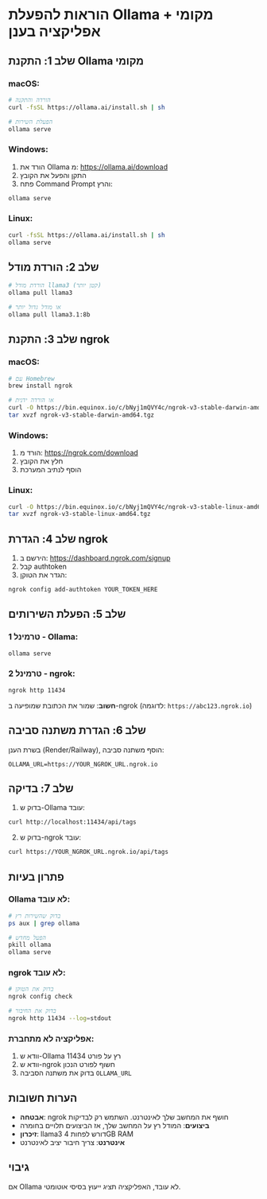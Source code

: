 # הוראות להפעלת Ollama מקומי + אפליקציה בענן

## שלב 1: התקנת Ollama מקומי

### macOS:
```bash
# הורדה והתקנה
curl -fsSL https://ollama.ai/install.sh | sh

# הפעלת השירות
ollama serve
```

### Windows:
1. הורד את Ollama מ: https://ollama.ai/download
2. התקן והפעל את הקובץ
3. פתח Command Prompt והרץ:
```cmd
ollama serve
```

### Linux:
```bash
curl -fsSL https://ollama.ai/install.sh | sh
ollama serve
```

## שלב 2: הורדת מודל

```bash
# הורדת מודל llama3 (קטן יותר)
ollama pull llama3

# או מודל גדול יותר
ollama pull llama3.1:8b
```

## שלב 3: התקנת ngrok

### macOS:
```bash
# עם Homebrew
brew install ngrok

# או הורדה ידנית
curl -O https://bin.equinox.io/c/bNyj1mQVY4c/ngrok-v3-stable-darwin-amd64.tgz
tar xvzf ngrok-v3-stable-darwin-amd64.tgz
```

### Windows:
1. הורד מ: https://ngrok.com/download
2. חלץ את הקובץ
3. הוסף לנתיב המערכת

### Linux:
```bash
curl -O https://bin.equinox.io/c/bNyj1mQVY4c/ngrok-v3-stable-linux-amd64.tgz
tar xvzf ngrok-v3-stable-linux-amd64.tgz
```

## שלב 4: הגדרת ngrok

1. הירשם ב: https://dashboard.ngrok.com/signup
2. קבל authtoken
3. הגדר את הטוקן:
```bash
ngrok config add-authtoken YOUR_TOKEN_HERE
```

## שלב 5: הפעלת השירותים

### טרמינל 1 - Ollama:
```bash
ollama serve
```

### טרמינל 2 - ngrok:
```bash
ngrok http 11434
```

**חשוב**: שמור את הכתובת שמופיעה ב-ngrok (לדוגמה: `https://abc123.ngrok.io`)

## שלב 6: הגדרת משתנה סביבה

בשרת הענן (Render/Railway), הוסף משתנה סביבה:
```
OLLAMA_URL=https://YOUR_NGROK_URL.ngrok.io
```

## שלב 7: בדיקה

1. בדוק ש-Ollama עובד:
```bash
curl http://localhost:11434/api/tags
```

2. בדוק ש-ngrok עובד:
```bash
curl https://YOUR_NGROK_URL.ngrok.io/api/tags
```

## פתרון בעיות

### Ollama לא עובד:
```bash
# בדוק שהשירות רץ
ps aux | grep ollama

# הפעל מחדש
pkill ollama
ollama serve
```

### ngrok לא עובד:
```bash
# בדוק את הטוקן
ngrok config check

# בדוק את החיבור
ngrok http 11434 --log=stdout
```

### אפליקציה לא מתחברת:
1. וודא ש-Ollama רץ על פורט 11434
2. וודא ש-ngrok חשוף לפורט הנכון
3. בדוק את משתנה הסביבה `OLLAMA_URL`

## הערות חשובות

- **אבטחה**: ngrok חושף את המחשב שלך לאינטרנט. השתמש רק לבדיקות
- **ביצועים**: המודל רץ על המחשב שלך, אז הביצועים תלויים בחומרה
- **זיכרון**: llama3 דורש לפחות 4GB RAM
- **אינטרנט**: צריך חיבור יציב לאינטרנט

## גיבוי

אם Ollama לא עובד, האפליקציה תציג ייעוץ בסיסי אוטומטי. 